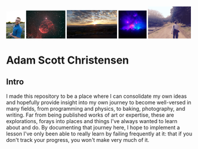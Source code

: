<img src="resources/Christensen-Apr-2022-118(1).jpg" width="10%"/> <img src="resources/IC443b.jpeg" width="21%"/> <img src="resources/Provo_Sunset.jpg" width="27%"/> <img src="resources/OR_Concert 2022.jpg" width="15%"/> <img src="resources/Walk_Japan 2014.jpg" width="23%"/>


# Adam Scott Christensen
## Intro
I made this repository to be a place where I can consolidate my own ideas and hopefully provide insight into my own journey to become well-versed in many fields, from programming and physics, to baking, photography, and writing. Far from being published works of art or expertise, these are explorations, forays into places and things I've always wanted to learn about and do. By documenting that journey here, I hope to implement a lesson I've only been able to really learn by failing frequently at it: that if you don't track your progress, you won't make very much of it.
